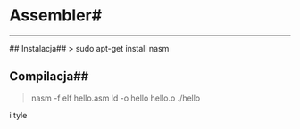 # Assembler#
<hr>
## Instalacja##
> sudo apt-get install nasm

## Compilacja##
> nasm -f elf hello.asm
> ld -o hello hello.o
> ./hello

i tyle

